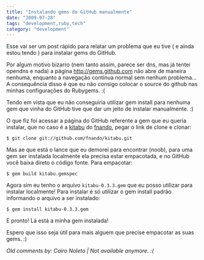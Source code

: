 ```yaml
---
title: "Instalando gems do GitHub manualmente"
date: "2009-07-28"
tags: "development,ruby,tech"
category: "development"
---
```


Esse vai ser um post rápido para relatar um problema que eu tive ( e
ainda estou tendo ) para instalar gems do GitHub.

Por algum motivo bizarro (nem tanto assim, parece ser dns, mas já
tentei opendns e nada) a página http://gems.github.com não abre de
maneira nenhuma, enquanto a navegação continua normal sem nenhum
problema... A consequência disso é que eu não consigo colocar o source
do github nas minhas configurações do Rubygems. :(

Tendo em vista que eu não conseguiria utilizar gem install para
nenhuma gem que vinha do GitHub tive que dar um jeito de instalar
manualmente. :)

O que fiz foi acessar a página do GitHub referente a gem que eu queria
instalar, que no caso é a
[kitabu](http://github.com/fnando/kitabu/tree/master "Kitabu") do
[fnando](http://github.com/fnando "Nando Viera"), pegar o link de
clone e clonar:

    $ git clone git://github.com/fnando/kitabu.git
    
Mas ae que está o lance que eu demorei para encontrar (noob), para
uma gem ser instalada localmente ela precisa estar empacotada, e no
GitHub você baixa direto o código fonte. Para empacotar:

    $ gem build kitabu.gemspec

Agora sim eu tenho o arquivo `kitabu-0.3.3.gem` que eu posso utilizar
para instalar localmente! Para instalar é só utilizar o gem install
padrão informando o arquivo a ser instalado:

    $ gem install kitabu-0.3.3.gem

E pronto! Lá está a minha gem instalada!

Espero que isso seja útil para mais alguem que precise empacotar as
suas gems. :)



_Old comments by: Cairo Noleto | Not available anymore. :(_
